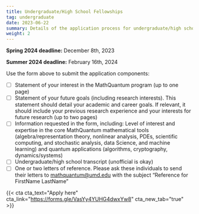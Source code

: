 ```yaml
---
title: Undergraduate/High School Fellowships
tag: undergraduate
date: 2023-06-22
summary: Details of the application process for undergraduate/high school fellowships.
weight: 2
---
```


__Spring 2024 deadline:__ December 8th, 2023

__Summer 2024 deadline:__ February 16th, 2024

Use the form above to submit the application components:
- [ ] Statement of your interest in the MathQuantum program (up to one page)
- [ ] Statement of your future goals (including research interests). This statement should detail your academic and career goals. If relevant, it should include your previous research experience and your interests for future research (up to two pages)
- [ ] Information requested in the form, including: Level of interest and expertise in the core MathQuantum mathematical tools (algebra/representation theory, nonlinear analysis, PDEs, scientific computing, and stochastic analysis, data Science, and machine learning) and quantum applications (algorithms, cryptography, dynamics/systems)
- [ ] Undergraduate/high school transcript (unofficial is okay)
- [ ] One or two letters of reference. Please ask these individuals to send their letters to mathquantum@umd.edu with the subject “Reference for FirstName LastName”

{{< cta cta_text="Apply here" cta_link="https://forms.gle/VasYy4YUHG4dwxYw8" cta_new_tab="true" >}}
